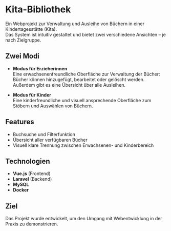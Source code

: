 # Kita-Bibliothek

Ein Webprojekt zur Verwaltung und Ausleihe von Büchern in einer Kindertagesstätte (Kita).  
Das System ist intuitiv gestaltet und bietet zwei verschiedene Ansichten – je nach Zielgruppe.

## Zwei Modi

- **Modus für Erzieherinnen**  
  Eine erwachsenenfreundliche Oberfläche zur Verwaltung der Bücher:  
  Bücher können hinzugefügt, bearbeitet oder gelöscht werden. Außerdem gibt es eine Übersicht über alle Ausleihen.

- **Modus für Kinder**  
  Eine kinderfreundliche und visuell ansprechende Oberfläche zum Stöbern und Auswählen von Büchern.

## Features

- Buchsuche und Filterfunktion
- Übersicht aller verfügbaren Bücher
- Visuell klare Trennung zwischen Erwachsenen- und Kinderbereich

## Technologien

- **Vue.js** (Frontend)
- **Laravel** (Backend)
- **MySQL**
- **Docker** 

## Ziel

Das Projekt wurde entwickelt, um den Umgang mit Webentwicklung in der Praxis zu demonstrieren. 